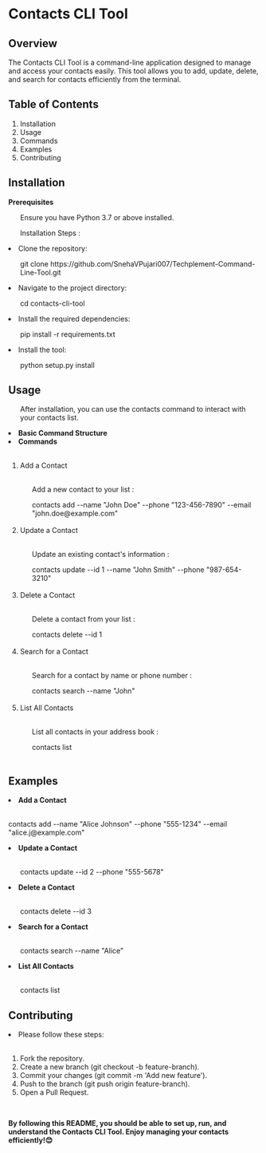 <h1>Contacts CLI Tool</h1>
<h2>Overview</h2>
<p>The Contacts CLI Tool is a command-line application designed to manage and access your contacts easily. This tool allows you to add, update, delete, and search for contacts efficiently from the terminal.</p>

<h2>Table of Contents</h2>
<ol>
 <li>Installation</li> 
<li>Usage</li>
<li>Commands</li>
<li>Examples</li>
<li>Contributing</li>
</ol>

<h2>Installation</h2>
<b>Prerequisites</b></br>
<ul>Ensure you have Python 3.7 or above installed.</ul>
<ul>Installation Steps : </ul>

  <li>Clone the repository:</li>

<ul>git clone https://github.com/SnehaVPujari007/Techplement-Command-Line-Tool.git</ul>
<li>Navigate to the project directory:</li>

<ul>cd contacts-cli-tool</ul>
<li>Install the required dependencies:</li>

<ul>pip install -r requirements.txt</ul>
<li>Install the tool:</li>

<ul>python setup.py install</ul>
</ol>

<h2>Usage</h2>
<ul>After installation, you can use the contacts command to interact with your contacts list.</ul>

<li><b>Basic Command Structure</b></li>


<li><b>Commands</b></li></br>
<ol type = "1">
<li>Add a Contact</li> </br>
<ul>Add a new contact to your list : </ul>
<ul>contacts add --name "John Doe" --phone "123-456-7890" --email "john.doe@example.com"</ul> </br>
<li>Update a Contact</li> </br>
<ul>Update an existing contact's information : </ul>
<ul>contacts update --id 1 --name "John Smith" --phone "987-654-3210"</ul> </br>
<li>Delete a Contact</li> </br>
<ul>Delete a contact from your list : </ul>
<ul>contacts delete --id 1</ul> </br>
<li>Search for a Contact</li> </br>
<ul>Search for a contact by name or phone number : </ul>


<ul>contacts search --name "John"</ul> </br>
<li>List All Contacts</li> </br>
<ul>List all contacts in your address book : </ul>
<ul>contacts list</ul> </br>
</ol>
<h2>Examples</h2>
<li><b>Add a Contact</b></li> </br>

<p>contacts add --name "Alice Johnson" --phone "555-1234" --email "alice.j@example.com"</p>
<li><b>Update a Contact</b></li> </br>

<ul>contacts update --id 2 --phone "555-5678"</ul>
<li><b>Delete a Contact</b></li> </br>

<ul>contacts delete --id 3</ul>
<li><b>Search for a Contact</b></li> </br>

<ul>contacts search --name "Alice"</ul>
<li><b>List All Contacts</b></li> </br>

<ul>contacts list</ul>
<h2>Contributing</h2>
<li>Please follow these steps:</li> </br>
<ol type = "1">
<li>Fork the repository.</li>
<li>Create a new branch (git checkout -b feature-branch).</li>
<li>Commit your changes (git commit -m 'Add new feature').</li>
<li>Push to the branch (git push origin feature-branch).</li>
<li>Open a Pull Request.</li>
</ol> </br>


**By following this README, you should be able to set up, run, and understand the Contacts CLI Tool. Enjoy managing your contacts efficiently!😊**






